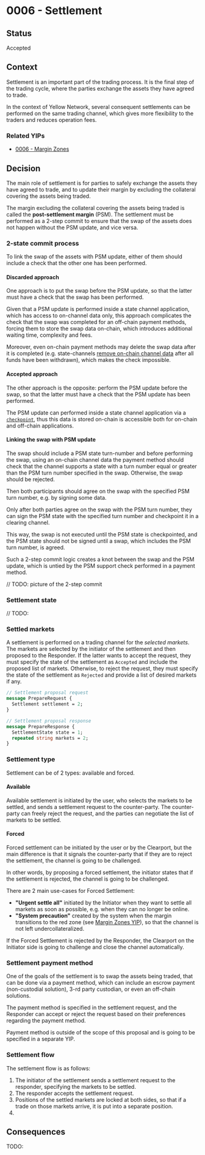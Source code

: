 # 0006 - Settlement

## Status

Accepted

## Context

Settlement is an important part of the trading process. It is the final step of the trading cycle, where the parties exchange the assets they have agreed to trade.

In the context of Yellow Network, several consequent settlements can be performed on the same trading channel, which gives more flexibility to the traders and reduces operation fees.

### Related YIPs

- [0006 - Margin Zones](./YIP-0006-margin-zones.md)

## Decision

The main role of settlement is for parties to safely exchange the assets they have agreed to trade, and to update their margin by excluding the collateral covering the assets being traded.

The margin excluding the collateral covering the assets being traded is called the **post-settlement margin** (PSM).
The settlement must be performed as a 2-step commit to ensure that the swap of the assets does not happen without the PSM update, and vice versa.

### 2-state commit process

To link the swap of the assets with PSM update, either of them should include a check that the other one has been performed.

#### Discarded approach

One approach is to put the swap before the PSM update, so that the latter must have a check that the swap has been performed.

Given that a PSM update is performed inside a state channel application, which has access to on-channel data only, this approach complicates the check that the swap was completed for an off-chain payment methods,
forcing them to store the swap data on-chain, which introduces additional waiting time, complexity and fees.

Moreover, even on-chain payment methods may delete the swap data after it is completed (e.g. state-channels [remove on-chain channel data](https://github.com/statechannels/go-nitro/blob/ca23778ca28ac93113ec227a342932256242509c/packages/nitro-protocol/contracts/NitroAdjudicator.sol#L89) after all funds have been withdrawn), which makes the check impossible.

#### Accepted approach

The other approach is the opposite: perform the PSM update before the swap, so that the latter must have a check that the PSM update has been performed.

The PSM update can performed inside a state channel application via a [`checkpoint`](https://docs.statechannels.org/protocol-tutorial/0070-finalizing-a-channel/?extract-info-from-adjudicator-events#call-checkpoint), thus this data is stored on-chain is accessible both for on-chain and off-chain applications.

#### Linking the swap with PSM update

The swap should include a PSM state turn-number and before performing the swap, using an on-chain channel data the payment method should check that the channel supports a state with a turn number equal or greater than the PSM turn number specified in the swap.
Otherwise, the swap should be rejected.

Then both participants should agree on the swap with the specified PSM turn number, e.g. by signing some data.

Only after both parties agree on the swap with the PSM turn number, they can sign the PSM state with the specified turn number and checkpoint it in a clearing channel.

This way, the swap is not executed until the PSM state is checkpointed, and the PSM state should not be signed until a swap, which includes the PSM turn number, is agreed.

Such a 2-step commit logic creates a knot between the swap and the PSM update, which is untied by the PSM support check performed in a payment method.

// TODO: picture of the 2-step commit

### Settlement state

// TODO:

### Settled markets

A settlement is performed on a trading channel for the _selected markets_. The markets are selected by the initiator of the settlement and then proposed to the Responder.
If the latter wants to accept the request, they must specify the state of the settlement as `Accepted` and include the proposed list of markets. Otherwise, to reject the request, they must specify the state of the settlement as `Rejected` and provide a list of desired markets if any.

```proto
// Settlement proposal request
message PrepareRequest {
  Settlement settlement = 2;
}

// Settlement proposal response
message PrepareResponse {
  SettlementState state = 1;
  repeated string markets = 2;
}
```

### Settlement type

Settlement can be of 2 types: available and forced.

#### Available

Available settlement is initiated by the user, who selects the markets to be settled, and sends a settlement request to the counter-party.
The counter-party can freely reject the request, and the parties can negotiate the list of markets to be settled.

#### Forced

Forced settlement can be initiated by the user or by the Clearport, but the main difference is that it signals the counter-party that if they are to reject the settlement, the channel is going to be challenged.

In other words, by proposing a forced settlement, the initiator states that if the settlement is rejected, the channel is going to be challenged.

There are 2 main use-cases for Forced Settlement:

- **"Urgent settle all"** initiated by the Initiator when they want to settle all markets as soon as possible, e.g. when they can no longer be online.
- **"System precaution"** created by the system when the margin transitions to the red zone (see [Margin Zones YIP](./YIP-0006-margin-zones.md)), so that the channel is not left undercollateralized.

If the Forced Settlement is rejected by the Responder, the Clearport on the Initiator side is going to challenge and close the channel automatically.

### Settlement payment method

One of the goals of the settlement is to swap the assets being traded, that can be done via a payment method, which can include an escrow payment (non-custodial solution), 3-rd party custodian, or even an off-chain solutions.

The payment method is specified in the settlement request, and the Responder can accept or reject the request based on their preferences regarding the payment method.

Payment method is outside of the scope of this proposal and is going to be specified in a separate YIP.

### Settlement flow

The settlement flow is as follows:

1. The initiator of the settlement sends a settlement request to the responder, specifying the markets to be settled.
2. The responder accepts the settlement request.
3. Positions of the settled markets are locked at both sides, so that if a trade on those markets arrive, it is put into a separate position.
4.

## Consequences

TODO:
